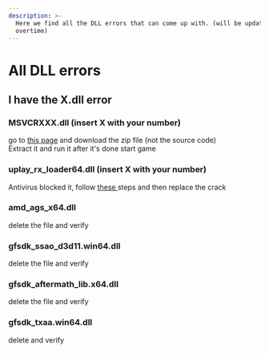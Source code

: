 ```yaml
---
description: >-
  Here we find all the DLL errors that can come up with. (will be updated
  overtime)
---
```


# All DLL errors

## I have the X.dll error

### MSVCRXXX.dll (insert X with your number)

go to [this page](https://github.com/abbodi1406/vcredist/releases/tag/v0.56.0) and download the zip file (not the source code)\
Extract it and run it after it's done start game

### uplay\_rx\_loader64.dll (insert X with your number)

Antivirus blocked it, follow [these ](antivirus.md#how-to-make-an-excpetion-exclusion)steps and then replace the crack

### amd\_ags\_x64.dll

delete the file and verify

### gfsdk\_ssao\_d3d11.win64.dll

delete the file and verify

### gfsdk\_aftermath\_lib.x64.dll

delete the file and verify

### gfsdk\_txaa.win64.dll

delete and verify

